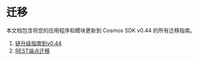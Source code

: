 # 迁移

本文档包含将您的应用程序和模块更新到 Cosmos SDK v0.44 的所有迁移指南。

1. [链升级指南到v0.44](./chain-upgrade-guide-044.md)
2. [REST端点迁移](./rest.md) 